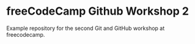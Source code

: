 # freeCodeCamp Github Workshop 2
Example repository for the second Git and GitHub workshop at freecodecamp.
